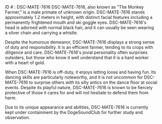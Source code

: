ID # : DSC-MATE-7616
DSC-MATE-7616, also known as "The Monkey Farmer," is a male primate of unknown origin. DSC-MATE-7616 stands approximately 1.2 meters in height, with distinct facial features including a permanently frightened mouth and ski goggle eyes. DSC-MATE-7616's head is adorned with normal black hair, and it can usually be seen wearing a silver chain and carrying a whistle.

Despite the humorous demeanor, DSC-MATE-7616 displays a strong sense of duty and responsibility. It is an efficient farmer, tending to its crops with diligence and care. DSC-MATE-7616's jovial personality often surprises outsiders, but those who know it well understand that it is a hard worker with a heart of gold.

When DSC-MATE-7616 is off-duty, it enjoys letting loose and having fun. Its dancing skills are particularly noteworthy, and it is not uncommon for DSC-MATE-7616 to surprise others with its silly antics on the dance floor at social events. Despite its playful nature, DSC-MATE-7616 is known to be fiercely protective of those it cares for and will not hesitate to defend them from harm.

Due to its unique appearance and abilities, DSC-MATE-7616 is currently kept under containment by the DogeSoundClub for further study and observation.